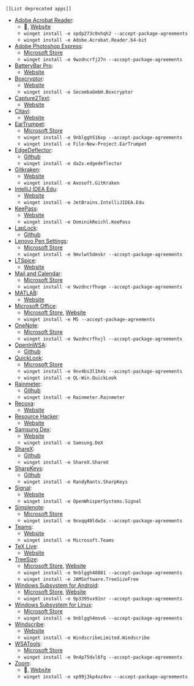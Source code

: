 
```dynamic-embed
[[List deprecated apps]]
```


<ul class="dataview list-view-ul"><li><span><a aria-label-position="top" aria-label="apps/Adobe Acrobat Reader.md" data-href="apps/Adobe Acrobat Reader.md" href="apps/Adobe Acrobat Reader.md" class="internal-link" target="_blank" rel="noopener">Adobe Acrobat Reader</a></span>: <ul class="dataview dataview-ul dataview-result-list-ul"><li class="dataview-result-list-li"><span>🔗, <a aria-label-position="top" aria-label="https://get.adobe.com/reader/" rel="noopener" class="external-link" href="https://get.adobe.com/reader/" target="_blank">Website</a></span></li><li class="dataview-result-list-li"><span><code>winget install -e xpdp273c0xhqh2&nbsp;--accept-package-agreements</code></span></li><li class="dataview-result-list-li"><span><code>winget install -e Adobe.Acrobat.Reader.64-bit</code></span></li></ul></li><li><span><a aria-label-position="top" aria-label="apps/Adobe Photoshop Express.md" data-href="apps/Adobe Photoshop Express.md" href="apps/Adobe Photoshop Express.md" class="internal-link" target="_blank" rel="noopener">Adobe Photoshop Express</a></span>: <ul class="dataview dataview-ul dataview-result-list-ul"><li class="dataview-result-list-li"><span><a aria-label-position="top" aria-label="https://microsoft.com/store/apps/9wzdncrfj27n" rel="noopener" class="external-link" href="https://microsoft.com/store/apps/9wzdncrfj27n" target="_blank">Microsoft Store</a></span></li><li class="dataview-result-list-li"><span><code>winget install -e 9wzdncrfj27n&nbsp;--accept-package-agreements</code></span></li></ul></li><li><span><a aria-label-position="top" aria-label="apps/BatteryBar Pro.md" data-href="apps/BatteryBar Pro.md" href="apps/BatteryBar Pro.md" class="internal-link" target="_blank" rel="noopener">BatteryBar Pro</a></span>: <ul class="dataview dataview-ul dataview-result-list-ul"><li class="dataview-result-list-li"><span><a aria-label-position="top" aria-label="https://batterybarpro.com/basic.php" rel="noopener" class="external-link" href="https://batterybarpro.com/basic.php" target="_blank">Website</a></span></li></ul></li><li><span><a aria-label-position="top" aria-label="apps/Boxcryptor.md" data-href="apps/Boxcryptor.md" href="apps/Boxcryptor.md" class="internal-link" target="_blank" rel="noopener">Boxcryptor</a></span>: <ul class="dataview dataview-ul dataview-result-list-ul"><li class="dataview-result-list-li"><span><a aria-label-position="top" aria-label="https://www.boxcryptor.com/en/download/" rel="noopener" class="external-link" href="https://www.boxcryptor.com/en/download/" target="_blank">Website</a></span></li><li class="dataview-result-list-li"><span><code>winget install -e SecombaGmbH.Boxcryptor</code></span></li></ul></li><li><span><a aria-label-position="top" aria-label="apps/Capture2Text.md" data-href="apps/Capture2Text.md" href="apps/Capture2Text.md" class="internal-link" target="_blank" rel="noopener">Capture2Text</a></span>: <ul class="dataview dataview-ul dataview-result-list-ul"><li class="dataview-result-list-li"><span><a aria-label-position="top" aria-label="https://sourceforge.net/projects/capture2text/files/Capture2Text/" rel="noopener" class="external-link" href="https://sourceforge.net/projects/capture2text/files/Capture2Text/" target="_blank">Website</a></span></li></ul></li><li><span><a aria-label-position="top" aria-label="apps/Citavi.md" data-href="apps/Citavi.md" href="apps/Citavi.md" class="internal-link" target="_blank" rel="noopener">Citavi</a></span>: <ul class="dataview dataview-ul dataview-result-list-ul"><li class="dataview-result-list-li"><span><a aria-label-position="top" aria-label="https://www.citavi.com/en/download" rel="noopener" class="external-link" href="https://www.citavi.com/en/download" target="_blank">Website</a></span></li></ul></li><li><span><a aria-label-position="top" aria-label="apps/EarTrumpet.md" data-href="apps/EarTrumpet.md" href="apps/EarTrumpet.md" class="internal-link" target="_blank" rel="noopener">EarTrumpet</a></span>: <ul class="dataview dataview-ul dataview-result-list-ul"><li class="dataview-result-list-li"><span><a aria-label-position="top" aria-label="https://microsoft.com/store/apps/9nblggh516xp" rel="noopener" class="external-link" href="https://microsoft.com/store/apps/9nblggh516xp" target="_blank">Microsoft Store</a></span></li><li class="dataview-result-list-li"><span><code>winget install -e 9nblggh516xp&nbsp;--accept-package-agreements</code></span></li><li class="dataview-result-list-li"><span><code>winget install -e File-New-Project.EarTrumpet</code></span></li></ul></li><li><span><a aria-label-position="top" aria-label="apps/EdgeDeflector.md" data-href="apps/EdgeDeflector.md" href="apps/EdgeDeflector.md" class="internal-link" target="_blank" rel="noopener">EdgeDeflector</a></span>: <ul class="dataview dataview-ul dataview-result-list-ul"><li class="dataview-result-list-li"><span><a aria-label-position="top" aria-label="https://github.com/da2x/EdgeDeflector/releases/latest/download/EdgeDeflector_install.exe" rel="noopener" class="external-link" href="https://github.com/da2x/EdgeDeflector/releases/latest/download/EdgeDeflector_install.exe" target="_blank">Github</a></span></li><li class="dataview-result-list-li"><span><code>winget install -e da2x.edgedeflector</code></span></li></ul></li><li><span><a aria-label-position="top" aria-label="apps/Gitkraken.md" data-href="apps/Gitkraken.md" href="apps/Gitkraken.md" class="internal-link" target="_blank" rel="noopener">Gitkraken</a></span>: <ul class="dataview dataview-ul dataview-result-list-ul"><li class="dataview-result-list-li"><span><a aria-label-position="top" aria-label="https://www.gitkraken.com/download/windows64" rel="noopener" class="external-link" href="https://www.gitkraken.com/download/windows64" target="_blank">Website</a></span></li><li class="dataview-result-list-li"><span><code>winget install -e Axosoft.GitKraken</code></span></li></ul></li><li><span><a aria-label-position="top" aria-label="apps/IntelliJ IDEA Edu.md" data-href="apps/IntelliJ IDEA Edu.md" href="apps/IntelliJ IDEA Edu.md" class="internal-link" target="_blank" rel="noopener">IntelliJ IDEA Edu</a></span>: <ul class="dataview dataview-ul dataview-result-list-ul"><li class="dataview-result-list-li"><span><a aria-label-position="top" aria-label="https://www.jetbrains.com/education/download/#section=idea" rel="noopener" class="external-link" href="https://www.jetbrains.com/education/download/#section=idea" target="_blank">Website</a></span></li><li class="dataview-result-list-li"><span><code>winget install -e JetBrains.IntelliJIDEA.Edu</code></span></li></ul></li><li><span><a aria-label-position="top" aria-label="apps/KeePass.md" data-href="apps/KeePass.md" href="apps/KeePass.md" class="internal-link" target="_blank" rel="noopener">KeePass</a></span>: <ul class="dataview dataview-ul dataview-result-list-ul"><li class="dataview-result-list-li"><span><a aria-label-position="top" aria-label="https://keepass.info/download.html" rel="noopener" class="external-link" href="https://keepass.info/download.html" target="_blank">Website</a></span></li><li class="dataview-result-list-li"><span><code>winget install -e DominikReichl.KeePass</code></span></li></ul></li><li><span><a aria-label-position="top" aria-label="apps/LapLock.md" data-href="apps/LapLock.md" href="apps/LapLock.md" class="internal-link" target="_blank" rel="noopener">LapLock</a></span>: <ul class="dataview dataview-ul dataview-result-list-ul"><li class="dataview-result-list-li"><span><a aria-label-position="top" aria-label="https://github.com/dechamps/laplock/releases/latest/download/laplock.exe" rel="noopener" class="external-link" href="https://github.com/dechamps/laplock/releases/latest/download/laplock.exe" target="_blank">Github</a></span></li></ul></li><li><span><a aria-label-position="top" aria-label="apps/Lenovo Pen Settings.md" data-href="apps/Lenovo Pen Settings.md" href="apps/Lenovo Pen Settings.md" class="internal-link" target="_blank" rel="noopener">Lenovo Pen Settings</a></span>: <ul class="dataview dataview-ul dataview-result-list-ul"><li class="dataview-result-list-li"><span><a aria-label-position="top" aria-label="https://microsoft.com/store/apps/9mvlwt5dmskr" rel="noopener" class="external-link" href="https://microsoft.com/store/apps/9mvlwt5dmskr" target="_blank">Microsoft Store</a></span></li><li class="dataview-result-list-li"><span><code>winget install -e 9mvlwt5dmskr&nbsp;--accept-package-agreements</code></span></li></ul></li><li><span><a aria-label-position="top" aria-label="apps/LTSpice.md" data-href="apps/LTSpice.md" href="apps/LTSpice.md" class="internal-link" target="_blank" rel="noopener">LTSpice</a></span>: <ul class="dataview dataview-ul dataview-result-list-ul"><li class="dataview-result-list-li"><span><a aria-label-position="top" aria-label="https://ltspice.analog.com/software/LTspice64.exe" rel="noopener" class="external-link" href="https://ltspice.analog.com/software/LTspice64.exe" target="_blank">Website</a></span></li></ul></li><li><span><a aria-label-position="top" aria-label="apps/Mail and Calendar.md" data-href="apps/Mail and Calendar.md" href="apps/Mail and Calendar.md" class="internal-link" target="_blank" rel="noopener">Mail and Calendar</a></span>: <ul class="dataview dataview-ul dataview-result-list-ul"><li class="dataview-result-list-li"><span><a aria-label-position="top" aria-label="https://microsoft.com/store/apps/9wzdncrfhvqm" rel="noopener" class="external-link" href="https://microsoft.com/store/apps/9wzdncrfhvqm" target="_blank">Microsoft Store</a></span></li><li class="dataview-result-list-li"><span><code>winget install -e 9wzdncrfhvqm&nbsp;--accept-package-agreements</code></span></li></ul></li><li><span><a aria-label-position="top" aria-label="apps/MATLAB.md" data-href="apps/MATLAB.md" href="apps/MATLAB.md" class="internal-link" target="_blank" rel="noopener">MATLAB</a></span>: <ul class="dataview dataview-ul dataview-result-list-ul"><li class="dataview-result-list-li"><span><a aria-label-position="top" aria-label="https://www.mathworks.com/academia/tah-portal/tu-berlin-31461245.html" rel="noopener" class="external-link" href="https://www.mathworks.com/academia/tah-portal/tu-berlin-31461245.html" target="_blank">Website</a></span></li></ul></li><li><span><a aria-label-position="top" aria-label="apps/Microsoft Office.md" data-href="apps/Microsoft Office.md" href="apps/Microsoft Office.md" class="internal-link" target="_blank" rel="noopener">Microsoft Office</a></span>: <ul class="dataview dataview-ul dataview-result-list-ul"><li class="dataview-result-list-li"><span><a aria-label-position="top" aria-label="https://microsoft.com/store/apps/MS" rel="noopener" class="external-link" href="https://microsoft.com/store/apps/MS" target="_blank">Microsoft Store</a>, <a aria-label-position="top" aria-label="https://account.microsoft.com/services/office/install" rel="noopener" class="external-link" href="https://account.microsoft.com/services/office/install" target="_blank">Website</a></span></li><li class="dataview-result-list-li"><span><code>winget install -e MS&nbsp;--accept-package-agreements</code></span></li></ul></li><li><span><a aria-label-position="top" aria-label="apps/OneNote.md" data-href="apps/OneNote.md" href="apps/OneNote.md" class="internal-link" target="_blank" rel="noopener">OneNote</a></span>: <ul class="dataview dataview-ul dataview-result-list-ul"><li class="dataview-result-list-li"><span><a aria-label-position="top" aria-label="https://microsoft.com/store/apps/9wzdncrfhvjl" rel="noopener" class="external-link" href="https://microsoft.com/store/apps/9wzdncrfhvjl" target="_blank">Microsoft Store</a></span></li><li class="dataview-result-list-li"><span><code>winget install -e 9wzdncrfhvjl&nbsp;--accept-package-agreements</code></span></li></ul></li><li><span><a aria-label-position="top" aria-label="apps/OpenInWSA.md" data-href="apps/OpenInWSA.md" href="apps/OpenInWSA.md" class="internal-link" target="_blank" rel="noopener">OpenInWSA</a></span>: <ul class="dataview dataview-ul dataview-result-list-ul"><li class="dataview-result-list-li"><span><a aria-label-position="top" aria-label="https://github.com/efraimbart/OpenInWSA/releases/latest/download/OpenInWSA.exe" rel="noopener" class="external-link" href="https://github.com/efraimbart/OpenInWSA/releases/latest/download/OpenInWSA.exe" target="_blank">Github</a></span></li></ul></li><li><span><a aria-label-position="top" aria-label="apps/QuickLook.md" data-href="apps/QuickLook.md" href="apps/QuickLook.md" class="internal-link" target="_blank" rel="noopener">QuickLook</a></span>: <ul class="dataview dataview-ul dataview-result-list-ul"><li class="dataview-result-list-li"><span><a aria-label-position="top" aria-label="https://microsoft.com/store/apps/9nv4bs3l1h4s" rel="noopener" class="external-link" href="https://microsoft.com/store/apps/9nv4bs3l1h4s" target="_blank">Microsoft Store</a></span></li><li class="dataview-result-list-li"><span><code>winget install -e 9nv4bs3l1h4s&nbsp;--accept-package-agreements</code></span></li><li class="dataview-result-list-li"><span><code>winget install -e QL-Win.QuickLook</code></span></li></ul></li><li><span><a aria-label-position="top" aria-label="apps/Rainmeter.md" data-href="apps/Rainmeter.md" href="apps/Rainmeter.md" class="internal-link" target="_blank" rel="noopener">Rainmeter</a></span>: <ul class="dataview dataview-ul dataview-result-list-ul"><li class="dataview-result-list-li"><span><a aria-label-position="top" aria-label="https://github.com/rainmeter/rainmeter/releases/latest-" rel="noopener" class="external-link" href="https://github.com/rainmeter/rainmeter/releases/latest-" target="_blank">Github</a></span></li><li class="dataview-result-list-li"><span><code>winget install -e Rainmeter.Rainmeter</code></span></li></ul></li><li><span><a aria-label-position="top" aria-label="apps/Recuva.md" data-href="apps/Recuva.md" href="apps/Recuva.md" class="internal-link" target="_blank" rel="noopener">Recuva</a></span>: <ul class="dataview dataview-ul dataview-result-list-ul"><li class="dataview-result-list-li"><span><a aria-label-position="top" aria-label="https://www.ccleaner.com/recuva/download" rel="noopener" class="external-link" href="https://www.ccleaner.com/recuva/download" target="_blank">Website</a></span></li></ul></li><li><span><a aria-label-position="top" aria-label="apps/Resource Hacker.md" data-href="apps/Resource Hacker.md" href="apps/Resource Hacker.md" class="internal-link" target="_blank" rel="noopener">Resource Hacker</a></span>: <ul class="dataview dataview-ul dataview-result-list-ul"><li class="dataview-result-list-li"><span><a aria-label-position="top" aria-label="http://www.angusj.com/resourceh*acker/#download" rel="noopener" class="external-link" href="http://www.angusj.com/resourceh*acker/#download" target="_blank">Website</a></span></li></ul></li><li><span><a aria-label-position="top" aria-label="apps/Samsung Dex.md" data-href="apps/Samsung Dex.md" href="apps/Samsung Dex.md" class="internal-link" target="_blank" rel="noopener">Samsung Dex</a></span>: <ul class="dataview dataview-ul dataview-result-list-ul"><li class="dataview-result-list-li"><span><a aria-label-position="top" aria-label="https://www.samsung.com/global/download/SamsungDeXWin" rel="noopener" class="external-link" href="https://www.samsung.com/global/download/SamsungDeXWin" target="_blank">Website</a></span></li><li class="dataview-result-list-li"><span><code>winget install -e Samsung.DeX</code></span></li></ul></li><li><span><a aria-label-position="top" aria-label="apps/ShareX.md" data-href="apps/ShareX.md" href="apps/ShareX.md" class="internal-link" target="_blank" rel="noopener">ShareX</a></span>: <ul class="dataview dataview-ul dataview-result-list-ul"><li class="dataview-result-list-li"><span><a aria-label-position="top" aria-label="https://github.com/ShareX/ShareX/releases/latest-" rel="noopener" class="external-link" href="https://github.com/ShareX/ShareX/releases/latest-" target="_blank">Github</a></span></li><li class="dataview-result-list-li"><span><code>winget install -e ShareX.ShareX</code></span></li></ul></li><li><span><a aria-label-position="top" aria-label="apps/SharpKeys.md" data-href="apps/SharpKeys.md" href="apps/SharpKeys.md" class="internal-link" target="_blank" rel="noopener">SharpKeys</a></span>: <ul class="dataview dataview-ul dataview-result-list-ul"><li class="dataview-result-list-li"><span><a aria-label-position="top" aria-label="https://github.com/randyrants/sharpkeys/releases/latest-" rel="noopener" class="external-link" href="https://github.com/randyrants/sharpkeys/releases/latest-" target="_blank">Github</a></span></li><li class="dataview-result-list-li"><span><code>winget install -e RandyRants.SharpKeys</code></span></li></ul></li><li><span><a aria-label-position="top" aria-label="apps/Signal.md" data-href="apps/Signal.md" href="apps/Signal.md" class="internal-link" target="_blank" rel="noopener">Signal</a></span>: <ul class="dataview dataview-ul dataview-result-list-ul"><li class="dataview-result-list-li"><span><a aria-label-position="top" aria-label="https://signal.org/en/download/" rel="noopener" class="external-link" href="https://signal.org/en/download/" target="_blank">Website</a></span></li><li class="dataview-result-list-li"><span><code>winget install -e OpenWhisperSystems.Signal</code></span></li></ul></li><li><span><a aria-label-position="top" aria-label="apps/Simplenote.md" data-href="apps/Simplenote.md" href="apps/Simplenote.md" class="internal-link" target="_blank" rel="noopener">Simplenote</a></span>: <ul class="dataview dataview-ul dataview-result-list-ul"><li class="dataview-result-list-li"><span><a aria-label-position="top" aria-label="https://microsoft.com/store/apps/9nxqq40ldw3x" rel="noopener" class="external-link" href="https://microsoft.com/store/apps/9nxqq40ldw3x" target="_blank">Microsoft Store</a></span></li><li class="dataview-result-list-li"><span><code>winget install -e 9nxqq40ldw3x&nbsp;--accept-package-agreements</code></span></li></ul></li><li><span><a aria-label-position="top" aria-label="apps/Teams.md" data-href="apps/Teams.md" href="apps/Teams.md" class="internal-link" target="_blank" rel="noopener">Teams</a></span>: <ul class="dataview dataview-ul dataview-result-list-ul"><li class="dataview-result-list-li"><span><a aria-label-position="top" aria-label="https://www.microsoft.com/en-us/microsoft-teams/download-app#desktopAppDownloadregion" rel="noopener" class="external-link" href="https://www.microsoft.com/en-us/microsoft-teams/download-app#desktopAppDownloadregion" target="_blank">Website</a></span></li><li class="dataview-result-list-li"><span><code>winget install -e Microsoft.Teams</code></span></li></ul></li><li><span><a aria-label-position="top" aria-label="apps/TeX Live.md" data-href="apps/TeX Live.md" href="apps/TeX Live.md" class="internal-link" target="_blank" rel="noopener">TeX Live</a></span>: <ul class="dataview dataview-ul dataview-result-list-ul"><li class="dataview-result-list-li"><span><a aria-label-position="top" aria-label="https://mirror.ctan.org/systems/texlive/tlnet/install-tl-windows.exe" rel="noopener" class="external-link" href="https://mirror.ctan.org/systems/texlive/tlnet/install-tl-windows.exe" target="_blank">Website</a></span></li></ul></li><li><span><a aria-label-position="top" aria-label="apps/TreeSize.md" data-href="apps/TreeSize.md" href="apps/TreeSize.md" class="internal-link" target="_blank" rel="noopener">TreeSize</a></span>: <ul class="dataview dataview-ul dataview-result-list-ul"><li class="dataview-result-list-li"><span><a aria-label-position="top" aria-label="https://microsoft.com/store/apps/9nblggh40881" rel="noopener" class="external-link" href="https://microsoft.com/store/apps/9nblggh40881" target="_blank">Microsoft Store</a>, <a aria-label-position="top" aria-label="https://www.jam-software.com/treesize_free" rel="noopener" class="external-link" href="https://www.jam-software.com/treesize_free" target="_blank">Website</a></span></li><li class="dataview-result-list-li"><span><code>winget install -e 9nblggh40881&nbsp;--accept-package-agreements</code></span></li><li class="dataview-result-list-li"><span><code>winget install -e JAMSoftware.TreeSizeFree</code></span></li></ul></li><li><span><a aria-label-position="top" aria-label="apps/Windows Subsystem for Android.md" data-href="apps/Windows Subsystem for Android.md" href="apps/Windows Subsystem for Android.md" class="internal-link" target="_blank" rel="noopener">Windows Subsystem for Android</a></span>: <ul class="dataview dataview-ul dataview-result-list-ul"><li class="dataview-result-list-li"><span><a aria-label-position="top" aria-label="https://microsoft.com/store/apps/9p3395vx91nr" rel="noopener" class="external-link" href="https://microsoft.com/store/apps/9p3395vx91nr" target="_blank">Microsoft Store</a>, <a aria-label-position="top" aria-label="https://allthings.how/how-to-download-windows-subsystem-for-android-without-microsoft-store-msixbundle/" rel="noopener" class="external-link" href="https://allthings.how/how-to-download-windows-subsystem-for-android-without-microsoft-store-msixbundle/" target="_blank">Website</a></span></li><li class="dataview-result-list-li"><span><code>winget install -e 9p3395vx91nr&nbsp;--accept-package-agreements</code></span></li></ul></li><li><span><a aria-label-position="top" aria-label="apps/Windows Subsystem for Linux.md" data-href="apps/Windows Subsystem for Linux.md" href="apps/Windows Subsystem for Linux.md" class="internal-link" target="_blank" rel="noopener">Windows Subsystem for Linux</a></span>: <ul class="dataview dataview-ul dataview-result-list-ul"><li class="dataview-result-list-li"><span><a aria-label-position="top" aria-label="https://microsoft.com/store/apps/9nblggh4msv6" rel="noopener" class="external-link" href="https://microsoft.com/store/apps/9nblggh4msv6" target="_blank">Microsoft Store</a></span></li><li class="dataview-result-list-li"><span><code>winget install -e 9nblggh4msv6&nbsp;--accept-package-agreements</code></span></li></ul></li><li><span><a aria-label-position="top" aria-label="apps/Windscribe.md" data-href="apps/Windscribe.md" href="apps/Windscribe.md" class="internal-link" target="_blank" rel="noopener">Windscribe</a></span>: <ul class="dataview dataview-ul dataview-result-list-ul"><li class="dataview-result-list-li"><span><a aria-label-position="top" aria-label="https://windscribe.com/install/desktop/windows" rel="noopener" class="external-link" href="https://windscribe.com/install/desktop/windows" target="_blank">Website</a></span></li><li class="dataview-result-list-li"><span><code>winget install -e WindscribeLimited.Windscribe</code></span></li></ul></li><li><span><a aria-label-position="top" aria-label="apps/WSATools.md" data-href="apps/WSATools.md" href="apps/WSATools.md" class="internal-link" target="_blank" rel="noopener">WSATools</a></span>: <ul class="dataview dataview-ul dataview-result-list-ul"><li class="dataview-result-list-li"><span><a aria-label-position="top" aria-label="https://microsoft.com/store/apps/9n4p75dxl6fg" rel="noopener" class="external-link" href="https://microsoft.com/store/apps/9n4p75dxl6fg" target="_blank">Microsoft Store</a></span></li><li class="dataview-result-list-li"><span><code>winget install -e 9n4p75dxl6fg&nbsp;--accept-package-agreements</code></span></li></ul></li><li><span><a aria-label-position="top" aria-label="apps/Zoom.md" data-href="apps/Zoom.md" href="apps/Zoom.md" class="internal-link" target="_blank" rel="noopener">Zoom</a></span>: <ul class="dataview dataview-ul dataview-result-list-ul"><li class="dataview-result-list-li"><span>🔗, <a aria-label-position="top" aria-label="https://zoom.us/download" rel="noopener" class="external-link" href="https://zoom.us/download" target="_blank">Website</a></span></li><li class="dataview-result-list-li"><span><code>winget install -e xp99j3kp4xz4vv&nbsp;--accept-package-agreements</code></span></li></ul></li></ul>
